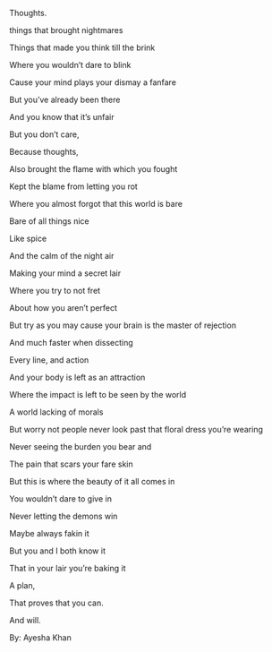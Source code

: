 Thoughts.

things that brought nightmares

Things that made you think till the brink

Where you wouldn’t dare to blink

Cause your mind plays your dismay a fanfare

But you’ve already been there 

And you know that it’s unfair 

But you don’t care,

Because thoughts,

Also brought the flame with which you fought 

Kept the blame from letting you rot

Where you almost forgot that this world is bare

Bare of all things nice 

Like spice

And the calm of the night air

Making your mind a secret lair 

Where you try to not fret

About how you aren’t perfect 

But try as you may cause your brain is the master of rejection 

And much faster when dissecting 

Every line, and action 

And your body is left as an attraction 

Where the impact is left to be seen by the world 

A world lacking of morals

But worry not people never look past that floral dress you’re wearing 

Never seeing the burden you bear and 

The pain that scars your fare skin 

But this is where the beauty of it all comes in 

You wouldn’t dare to give in 

Never letting the demons win 

Maybe always fakin it 

But you and I both know it 

That in your lair you’re baking it

A plan,

That proves that you can. 

And will. 


By: Ayesha Khan



